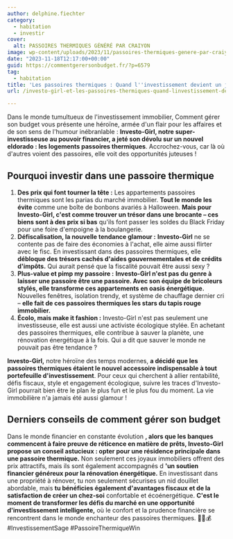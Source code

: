 ```yaml
---
author: delphine.fiechter
category:
  - habitation
  - investir
cover:
  alt: PASSOIRES THERMIQUES GÉNÉRÉ PAR CRAIYON
image: wp-content/uploads/2023/11/passoires-thermiques-genere-par-craiyon-1.png
date: "2023-11-18T12:17:00+00:00"
guid: https://commentgerersonbudget.fr/?p=6579
tag:
  - habitation
title: 'Les passoires thermiques : Quand l''investissement devient un jeu d''efficacité énergétique!'
url: /investo-girl-et-les-passoires-thermiques-quand-linvestissement-devient-un-jeu-defficacite-energetique/

---
```

Dans le monde tumultueux de l'investissement immobilier, Comment gérer son budget vous présente une héroïne, armée d'un flair pour les affaires et de son sens de l'humour inébranlable : **Investo-Girl, notre super-investisseuse au pouvoir financier, a jeté son dévolu sur un nouvel eldorado : les logements passoires thermiques**. Accrochez-vous, car là où d'autres voient des passoires, elle voit des opportunités juteuses !

## **Pourquoi investir dans une passoire thermique**

1. **Des prix qui font tourner la tête :** Les appartements passoires thermiques sont les parias du marché immobilier. **Tout le monde les évite** comme une boîte de bonbons avariés à Halloween. **Mais pour Investo-Girl, c'est comme trouver un trésor dans une brocante – ces biens sont à des prix si bas** qu'ils font passer les soldes du Black Friday pour une foire d'empoigne à la boulangerie.
1. **Défiscalisation, la nouvelle tendance glamour :** **Investo-Girl** ne se contente pas de faire des économies à l'achat, elle aime aussi flirter avec le fisc. En investissant dans des passoires thermiques, elle **débloque des trésors cachés d'aides gouvernementales et de crédits d'impôts.** Qui aurait pensé que la fiscalité pouvait être aussi sexy ?
1. **Plus-value et pimp my passoire :** **Investo-Girl n'est pas du genre à laisser une passoire être une passoire. Avec son équipe de bricoleurs stylés, elle transforme ces appartements en oasis énergétique.** Nouvelles fenêtres, isolation trendy, et système de chauffage dernier cri – **elle fait de ces passoires thermiques les stars du tapis rouge immobilier.**
1. **Écolo, mais make it fashion :** Investo-Girl n'est pas seulement une investisseuse, elle est aussi une activiste écologique stylée. En achetant des passoires thermiques, elle contribue à sauver la planète, une rénovation énergétique à la fois. Qui a dit que sauver le monde ne pouvait pas être tendance ?

**Investo-Girl,** notre héroïne des temps modernes, **a décidé que les passoires thermiques étaient le nouvel accessoire indispensable à tout portefeuille d'investissement**. Pour ceux qui cherchent à allier rentabilité, défis fiscaux, style et engagement écologique, suivre les traces d'Investo-Girl pourrait bien être le plan le plus fun et le plus fou du moment. La vie immobilière n'a jamais été aussi glamour !

## **Derniers conseils de comment gérer son budget**

Dans le monde financier en constante évolution **, alors que les banques commencent à faire preuve de réticence en matière de prêts, Investo-Girl propose un conseil astucieux : opter pour une résidence principale dans une passoire thermique.** Non seulement ces joyaux immobiliers offrent des prix attractifs, mais ils sont également accompagnés d **'un soutien financier généreux pour la rénovation énergétique.** En investissant dans une propriété à rénover, tu non seulement sécurises un nid douillet abordable, mais **tu bénéficies également d'avantages fiscaux et de la satisfaction de créer un chez-soi** confortable et écoénergétique. **C'est le moment de transformer les défis du marché en une opportunité d'investissement intelligente,** où le confort et la prudence financière se rencontrent dans le monde enchanteur des passoires thermiques. 🏡💡💰 #InvestissementSage #PassoireThermiqueWin
